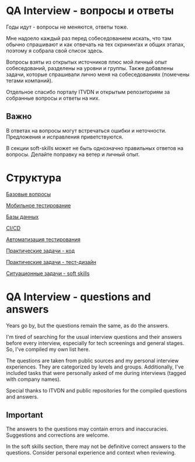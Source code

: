 # QA Interview - вопросы и ответы

Годы идут - вопросы не меняются, ответы тоже. 

Мне надоело каждый раз перед собеседованием искать, что там обычно спрашивают и как отвечать на тех скринингах и общих этапах, поэтому я собрала свой список здесь.

Вопросы взяты из открытых источников плюс мой личный опыт собеседований, разделены на уровни и группы. Также добавлены задачи, которые спрашивали лично меня на собеседованиях (помечены тегами компаний). 

Отдельное спасибо порталу ITVDN и открытым репозиториям за собранные вопросы и ответы на них.

## Важно
В ответах на вопросы могут встречаться ошибки и неточности. Предложения и исправления приветствуются.

В секции soft-skills может не быть однозначно правильных ответов на вопросы. Делайте поправку на ветер и личный опыт.


# Структура

[Базовые вопросы](BaseQuestions.md)

[Мобильное тестирование](MobileTesting.md)

[Базы данных](DB.md)

[CI/CD](CI.md)

[Автоматизация тестирования]()

[Практические задачи - код](LiveCoding.md)

[Практические задачи - тест-дизайн](TestDesign.md)

[Ситуационные задачи - soft skills](SoftSkills.md)




# QA Interview - questions and answers

Years go by, but the questions remain the same, as do the answers.

I'm tired of searching for the usual interview questions and their answers before every interview, especially for tech screenings and general stages. So, I've compiled my own list here.

The questions are taken from public sources and my personal interview experiences. They are categorized by levels and groups. Additionally, I've included tasks that were personally asked of me during interviews (tagged with company names).

Special thanks to ITVDN and public repositories for the compiled questions and answers.

## Important
The answers to the questions may contain errors and inaccuracies. Suggestions and corrections are welcome.

In the soft skills section, there may not be definitive correct answers to the questions. Consider personal experience and context when reviewing.